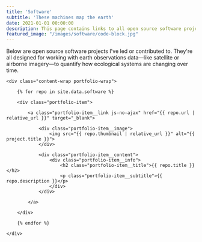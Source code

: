 ```yaml
---
title: 'Software'
subtitle: 'These machines map the earth'
date: 2021-01-01 00:00:00
description: This page contains links to all open source software projects I've led or contributed to.
featured_image: "/images/software/code-block.jpg"
---
```


Below are open source software projects I've led or contributed to. They're all designed for working with earth observations data—like satellite or airborne imagery—to quantify how ecological systems are changing over time.

<section class="portfolio">

    <div class="content-wrap portfolio-wrap">

        {% for repo in site.data.software %}

        <div class="portfolio-item">

            <a class="portfolio-item__link js-no-ajax" href="{{ repo.url | relative_url }}" target="_blank">

                <div class="portfolio-item__image">
                    <img src="{{ repo.thumbnail | relative_url }}" alt="{{ project.title }}">
                </div>

                <div class="portfolio-item__content">
                    <div class="portfolio-item__info">
                        <h2 class="portfolio-item__title">{{ repo.title }}</h2>
                        <p class="portfolio-item__subtitle">{{ repo.description }}</p>
                    </div>
                </div>

            </a>

        </div>

        {% endfor %}

    </div>

</section>

